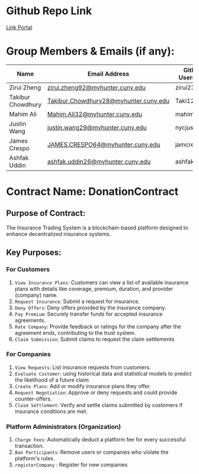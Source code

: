 # Github Repo Link

[Link Portal](https://github.com/zirui2333/Blockchain_Assignment_4)

# Group Members & Emails (if any):

| Name              | Email Address                         | GitHub Username |
| ----------------- | ------------------------------------- | --------------- |
| Zirui Zheng       | zirui.zheng92@myhunter.cuny.edu       | zirui2333       |
| Takibur Chowdhury | Takibur.Chowdhury28@myhunter.cuny.edu | Taki127         |
| Mahim Ali         | Mahim.Ali32@myhunter.cuny.edu         | mahimali937     |
| Justin Wang       | justin.wang29@myhunter.cuny.edu       | nycjustinw      |
| James Crespo      | JAMES.CRESPO64@myhunter.cuny.edu      | jamcre          |
| Ashfak Uddin      | ashfak.uddin26@myhunter.cuny.edu      | ashfaku         |

# Contract Name: DonationContract

## Purpose of Contract:

The Insurance Trading System is a blockchain-based platform designed to enhance decentralized insurance systems.

## Key Purposes:

### For Customers

1. `View Insurance Plans`: Customers can view a list of available insurance plans with details like coverage, premium, duration, and provider (company) name.
2. `Request Insurance`: Submit a request for insurance.
3. `Deny Offers`: Deny offers provided by the insurance company.
4. `Pay Premium`: Securely transfer funds for accepted insurance agreements.
5. `Rate Company`: Provide feedback or ratings for the company after the agreement ends, contributing to the trust system.
6. `Claim Submission`: Submit claims to request the claim settlements

### For Companies

1. `View Requests`: List insurance requests from customers.
2. `Evaluate Customer`: using historical data and statistical models to predict the likelihood of a future claim
3. `Create Plans`: Add or modify insurance plans they offer.
4. `Request Negotiation`: Approve or deny requests and could provide counter-offers.
5. `Claim Settlement`: Verify and settle claims submitted by customers if insurance conditions are met.

### Platform Administrators (Organization)

1. `Charge Fees`: Automatically deduct a platform fee for every successful transaction.
2. `Ban Participants`: Remove users or companies who violate the platform's rules.
3. `registerCompany` : Register for new companies
